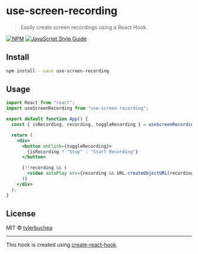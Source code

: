 # use-screen-recording

> Easily create screen recordings using a React Hook.

[![NPM](https://img.shields.io/npm/v/use-screen-recording.svg)](https://www.npmjs.com/package/use-screen-recording) [![JavaScript Style Guide](https://img.shields.io/badge/code_style-standard-brightgreen.svg)](https://standardjs.com)

## Install

```bash
npm install --save use-screen-recording
```

## Usage

```jsx
import React from "react";
import useScreenRecording from "use-screen-recording";

export default function App() {
  const { isRecording, recording, toggleRecording } = useScreenRecording();

  return (
    <div>
      <button onClick={toggleRecording}>
        {isRecording ? "Stop" : "Start Recording"}
      </button>

      {!!recording && (
        <video autoPlay src={recording && URL.createObjectURL(recording)} />
      )}
    </div>
  );
}
```

## License

MIT © [tylerbuchea](https://github.com/tylerbuchea)

---

This hook is created using [create-react-hook](https://github.com/hermanya/create-react-hook).
